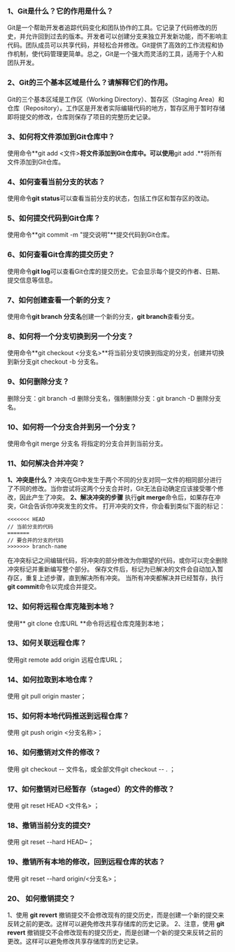### 1、Git是什么？它的作用是什么？ 
Git是一个帮助开发者追踪代码变化和团队协作的工具。它记录了代码修改的历史，并允许回到过去的版本。开发者可以创建分支来独立开发新功能，而不影响主代码。团队成员可以共享代码，并轻松合并修改。Git提供了高效的工作流程和协作机制，使代码管理更简单。总之，Git是一个强大而灵活的工具，适用于个人和团队开发。
### 2、Git的三个基本区域是什么？请解释它们的作用。
Git的三个基本区域是工作区（Working Directory）、暂存区（Staging Area）和仓库（Repository）。工作区是开发者实际编辑代码的地方，暂存区用于暂时存储即将提交的修改，仓库则保存了项目的完整历史记录。
### 3、如何将文件添加到Git仓库中？ 
使用命令**git add <文件>**将文件添加到Git仓库中。可以使用**git add .**将所有文件添加到Git仓库。
### 4、如何查看当前分支的状态？ 
使用命令**git status**可以查看当前分支的状态，包括工作区和暂存区的改动。
### 5、如何提交代码到Git仓库？ 
使用命令**git commit -m "提交说明"**提交代码到Git仓库。
### 6、如何查看Git仓库的提交历史？ 
使用命令**git log**可以查看Git仓库的提交历史。它会显示每个提交的作者、日期、提交信息等信息。
### 7、如何创建查看一个新的分支？ 
使用命令**git branch 分支名**创建一个新的分支，**git branch**查看分支。
### 8、如何将一个分支切换到另一个分支？ 
使用命令**git checkout <分支名>**将当前分支切换到指定的分支，创建并切换到新分支git checkout -b 分支名。
### 9、如何删除分支？
删除分支：git branch -d 删除分支名，强制删除分支：git branch -D 删除分支名。
### 10、如何将一个分支合并到另一个分支？
 使用命令git merge 分支名 将指定的分支合并到当前分支。
### 11、如何解决合并冲突？
**1、冲突是什么？**
冲突在Git中发生于两个不同的分支对同一文件的相同部分进行了不同的修改。当你尝试将这两个分支合并时，Git无法自动确定应该接受哪个修改，因此产生了冲突。
**2、解决冲突的步骤**
执行**git merge**命令后，如果存在冲突，Git会告诉你冲突发生的文件。
打开冲突的文件，你会看到类似下面的标记：
```
<<<<<<< HEAD
// 当前分支的代码
=======
// 要合并的分支的代码
>>>>>>> branch-name
```
在冲突标记之间编辑代码，将冲突的部分修改为你期望的代码，或你可以完全删除冲突标记并重新编写整个部分。 
保存文件后，标记为已解决的文件会自动加入暂存区，重复上述步骤，直到解决所有冲突。 
当所有冲突都解决并已经暂存，执行**git commit**命令以完成合并提交。
### 12、如何将远程仓库克隆到本地？
使用** git clone 仓库URL **命令将远程仓库克隆到本地；
### 13、如何关联远程仓库？
使用git remote add origin 远程仓库URL；
### 14、如何拉取到本地仓库？
使用 git pull origin master；
### 15、如何将本地代码推送到远程仓库？
使用 git push origin <分支名称>；
### 16、如何撤销对文件的修改？
使用 git checkout -- 文件名，或全部文件git checkout -- . ；
### 17、如何撤销对已经暂存（staged）的文件的修改？
使用 git reset HEAD <文件名> ；
### 18、撤销当前分支的提交?
使用 git reset --hard HEAD~<num>；
### 19、撤销所有本地的修改，回到远程仓库的状态？
使用 git reset --hard origin/<分支名>；
### 20、 如何撤销提交？
1、使用 **git revert** 撤销提交不会修改现有的提交历史，而是创建一个新的提交来反转之前的更改。这样可以避免修改共享存储库的历史记录。
2、注意，使用 **git revert** 撤销提交不会修改现有的提交历史，而是创建一个新的提交来反转之前的更改。这样可以避免修改共享存储库的历史记录。
